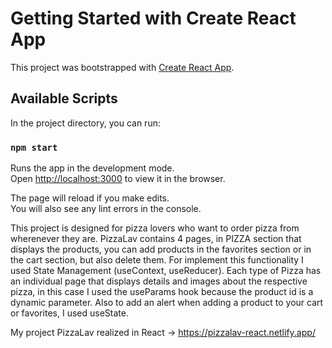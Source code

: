 # Getting Started with Create React App

This project was bootstrapped with [Create React App](https://github.com/facebook/create-react-app).

## Available Scripts

In the project directory, you can run:

### `npm start`

Runs the app in the development mode.\
Open [http://localhost:3000](http://localhost:3000) to view it in the browser.

The page will reload if you make edits.\
You will also see any lint errors in the console.


This project is designed for pizza lovers who want to order pizza from wherenever they are. PizzaLav contains 4 pages, in PIZZA section that displays the products, you can add products in the favorites section or in the cart section, but also delete them. For implement this functionality I used State Management (useContext, useReducer). Each type of Pizza has an individual page that displays details and images about the respective pizza, in this case I used the useParams hook because the product id is a dynamic parameter. Also to add an alert when adding a product to your cart or favorites, I used useState. 

My project PizzaLav realized in React -> https://pizzalav-react.netlify.app/
